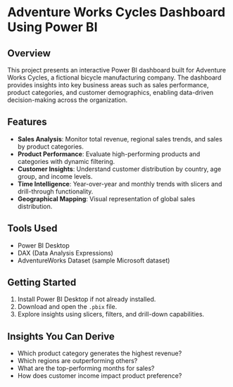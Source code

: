 # Adventure Works Cycles Dashboard Using Power BI

## Overview
This project presents an interactive Power BI dashboard built for Adventure Works Cycles, a fictional bicycle manufacturing company. The dashboard provides insights into key business areas such as sales performance, product categories, and customer demographics, enabling data-driven decision-making across the organization.

## Features
- **Sales Analysis**: Monitor total revenue, regional sales trends, and sales by product categories.
- **Product Performance**: Evaluate high-performing products and categories with dynamic filtering.
- **Customer Insights**: Understand customer distribution by country, age group, and income levels.
- **Time Intelligence**: Year-over-year and monthly trends with slicers and drill-through functionality.
- **Geographical Mapping**: Visual representation of global sales distribution.

## Tools Used
- Power BI Desktop
- DAX (Data Analysis Expressions)
- AdventureWorks Dataset (sample Microsoft dataset)

## Getting Started

1. Install Power BI Desktop if not already installed.
2. Download and open the `.pbix` file.
3. Explore insights using slicers, filters, and drill-down capabilities.

## Insights You Can Derive

- Which product category generates the highest revenue?
- Which regions are outperforming others?
- What are the top-performing months for sales?
- How does customer income impact product preference?
